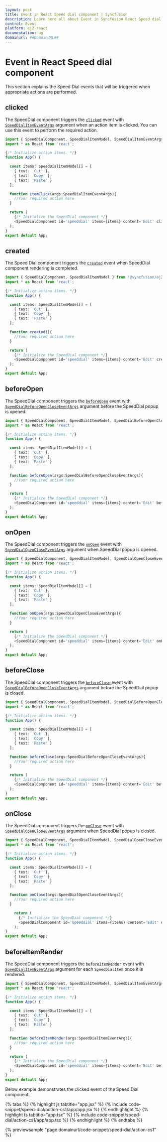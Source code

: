 ```yaml
---
layout: post
title: Event in React Speed dial component | Syncfusion
description: Learn here all about Event in Syncfusion React Speed dial component of Syncfusion Essential JS 2 and more.
control: Event 
platform: ej2-react
documentation: ug
domainurl: ##DomainURL##
---
```


# Event in React Speed dial component

This section explains the Speed Dial events that will be triggered when appropriate actions are performed.

## clicked

The SpeedDial component triggers the [`clicked`](https://ej2.syncfusion.com/react/documentation/api/speed-dial#clicked) event with [`SpeedDialItemEventArgs`](https://ej2.syncfusion.com/react/documentation/api/speed-dial/speedDialItemEventArgs/) argument when an action item is clicked. You can use this event to perform the required action.

```ts
import { SpeedDialComponent, SpeedDialItemModel, SpeedDialItemEventArgs } from '@syncfusion/ej2-react-buttons';
import * as React from 'react';

{/* Initialize action items. */}
function App() {

  const items: SpeedDialItemModel[] = [
    { text: 'Cut' },
    { text: 'Copy' },
    { text: 'Paste' }
  ];

  function itemClick(args:SpeedDialItemEventArgs){
    //Your required action here
  }

  return (
    {/* Initialize the SpeedDial component */}
    <SpeedDialComponent id='speeddial' items={items} content='Edit' clicked={ itemClick }></SpeedDialComponent>
  );
}
export default App;
```

## created

The Speed Dial component triggers the [`created`](https://ej2.syncfusion.com/react/documentation/api/speed-dial#created) event when SpeedDial component rendering is completed.

```ts
import { SpeedDialComponent, SpeedDialItemModel } from '@syncfusion/ej2-react-buttons';
import * as React from 'react';

{/* Initialize action items. */}
function App() {

  const items: SpeedDialItemModel[] = [
    { text: 'Cut' },
    { text: 'Copy' },
    { text: 'Paste' }
  ];

  function created(){
    //Your required action here
  }

  return (
    {/* Initialize the SpeedDial component */}
    <SpeedDialComponent id='speeddial' items={items} content='Edit' created={ created }></SpeedDialComponent>
  );
}
export default App;
```

## beforeOpen

The SpeedDial component triggers the [`beforeOpen`](https://ej2.syncfusion.com/react/documentation/api/speed-dial#beforeopen) event with [`SpeedDialBeforeOpenCloseEventArgs`](https://ej2.syncfusion.com/react/documentation/api/speed-dial/speedDialBeforeOpenCloseEventArgs/) argument before the SpeedDial popup is opened.

```ts
import { SpeedDialComponent, SpeedDialItemModel, SpeedDialBeforeOpenCloseEventArgs } from '@syncfusion/ej2-react-buttons';
import * as React from 'react';

{/* Initialize action items. */}
function App() {

  const items: SpeedDialItemModel[] = [
    { text: 'Cut' },
    { text: 'Copy' },
    { text: 'Paste' }
  ];

  function beforeOpen(args:SpeedDialBeforeOpenCloseEventArgs){
    //Your required action here
  }

  return (
    {/* Initialize the SpeedDial component */}
    <SpeedDialComponent id='speeddial' items={items} content='Edit' beforeOpen={ beforeOpen }></SpeedDialComponent>
  );
}
export default App;
```

## onOpen

The SpeedDial component triggers the [`onOpen`](https://ej2.syncfusion.com/react/documentation/api/speed-dial#onopen) event with [`SpeedDialOpenCloseEventArgs`](https://ej2.syncfusion.com/react/documentation/api/speed-dial/speedDialOpenCloseEventArgs/) argument when SpeedDial popup is opened.

```ts
import { SpeedDialComponent, SpeedDialItemModel, SpeedDialOpenCloseEventArgs } from '@syncfusion/ej2-react-buttons';
import * as React from 'react';

{/* Initialize action items. */}
function App() {

  const items: SpeedDialItemModel[] = [
    { text: 'Cut' },
    { text: 'Copy' },
    { text: 'Paste' }
  ];

  function onOpen(args:SpeedDialOpenCloseEventArgs){
    //Your required action here
  }

  return (
    {/* Initialize the SpeedDial component */}
    <SpeedDialComponent id='speeddial' items={items} content='Edit' onOpen={ onOpen }></SpeedDialComponent>
  );
}
export default App;
```

## beforeClose

The SpeedDial component triggers the [`beforeClose`](https://ej2.syncfusion.com/react/documentation/api/speed-dial#beforeclose) event with [`SpeedDialBeforeOpenCloseEventArgs`](https://ej2.syncfusion.com/react/documentation/api/speed-dial/speedDialBeforeOpenCloseEventArgs/) argument before the SpeedDial popup is closed.

```ts
import { SpeedDialComponent, SpeedDialItemModel, SpeedDialBeforeOpenCloseEventArgs } from '@syncfusion/ej2-react-buttons';
import * as React from 'react';

{/* Initialize action items. */}
function App() {

  const items: SpeedDialItemModel[] = [
    { text: 'Cut' },
    { text: 'Copy' },
    { text: 'Paste' }
  ];

  function beforeClose(args:SpeedDialBeforeOpenCloseEventArgs){
    //Your required action here
  }

  return (
    {/* Initialize the SpeedDial component */}
    <SpeedDialComponent id='speeddial' items={items} content='Edit' beforeClose={ beforeClose }></SpeedDialComponent>
  );
}
export default App;
```

## onClose

The SpeedDial component triggers the [`onClose`](https://ej2.syncfusion.com/react/documentation/api/speed-dial#onclose) event with [`SpeedDialOpenCloseEventArgs`](https://ej2.syncfusion.com/react/documentation/api/speed-dial/speedDialOpenCloseEventArgs/) argument when SpeedDial popup is closed.

```ts
import { SpeedDialComponent, SpeedDialItemModel, SpeedDialOpenCloseEventArgs } from '@syncfusion/ej2-react-buttons';
import * as React from 'react';

{/* Initialize action items. */}
function App() {

  const items: SpeedDialItemModel[] = [
    { text: 'Cut' },
    { text: 'Copy' },
    { text: 'Paste' }
  ];

  function onClose(args:SpeedDialOpenCloseEventArgs){
    //Your required action here
  }

    return (
      {/* Initialize the SpeedDial component */}
      <SpeedDialComponent id='speeddial' items={items} content='Edit' onClose={ onClose }></SpeedDialComponent>
    );
}
export default App;
```

## beforeItemRender

The SpeedDial component triggers the [`beforeItemRender`](https://ej2.syncfusion.com/react/documentation/api/speed-dial#beforeitemrender) event with [`SpeedDialItemEventArgs`](https://ej2.syncfusion.com/react/documentation/api/speed-dial/speedDialItemEventArgs/) argument for each `SpeedDialItem` once it is rendered.

```ts
import { SpeedDialComponent, SpeedDialItemModel, SpeedDialItemEventArgs } from '@syncfusion/ej2-react-buttons';
import * as React from 'react';

{/* Initialize action items. */}
function App() {

  const items: SpeedDialItemModel[] = [
    { text: 'Cut' },
    { text: 'Copy' },
    { text: 'Paste' }
  ];

  function beforeItemRender(args:SpeedDialItemEventArgs){
    //Your required action here
  }

  return (
    {/* Initialize the SpeedDial component */}
    <SpeedDialComponent id='speeddial' items={items} content='Edit' beforeItemRender={ this.beforeItemRender=this.beforeItemRender.bind(this) }></SpeedDialComponent>
  );
}
export default App;
```

Below example demonstrates the clicked event of the Speed Dial component.

{% tabs %}
{% highlight js tabtitle="app.jsx" %}
{% include code-snippet/speed-dial/action-cs1/app/app.jsx %}
{% endhighlight %}
{% highlight ts tabtitle="app.tsx" %}
{% include code-snippet/speed-dial/action-cs1/app/app.tsx %}
{% endhighlight %}
{% endtabs %}

 {% previewsample "page.domainurl/code-snippet/speed-dial/action-cs1" %}